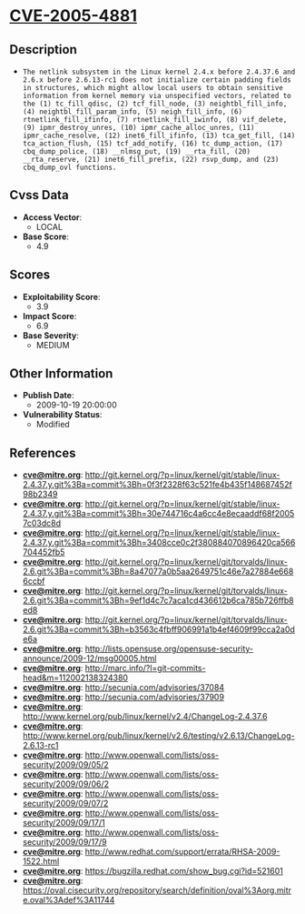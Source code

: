 
# [CVE-2005-4881](https://cve.mitre.org/cgi-bin/cvename.cgi?name=CVE-2005-4881)

## Description

- `The netlink subsystem in the Linux kernel 2.4.x before 2.4.37.6 and 2.6.x before 2.6.13-rc1 does not initialize certain padding fields in structures, which might allow local users to obtain sensitive information from kernel memory via unspecified vectors, related to the (1) tc_fill_qdisc, (2) tcf_fill_node, (3) neightbl_fill_info, (4) neightbl_fill_param_info, (5) neigh_fill_info, (6) rtnetlink_fill_ifinfo, (7) rtnetlink_fill_iwinfo, (8) vif_delete, (9) ipmr_destroy_unres, (10) ipmr_cache_alloc_unres, (11) ipmr_cache_resolve, (12) inet6_fill_ifinfo, (13) tca_get_fill, (14) tca_action_flush, (15) tcf_add_notify, (16) tc_dump_action, (17) cbq_dump_police, (18) __nlmsg_put, (19) __rta_fill, (20) __rta_reserve, (21) inet6_fill_prefix, (22) rsvp_dump, and (23) cbq_dump_ovl functions.`

## Cvss Data

- **Access Vector**:
  - LOCAL
- **Base Score**:
  - 4.9

## Scores

- **Exploitability Score**:
  - 3.9
- **Impact Score**:
  - 6.9
- **Base Severity**:
  - MEDIUM

## Other Information

- **Publish Date**:
  - 2009-10-19 20:00:00
- **Vulnerability Status**:
  - Modified

## References

- **cve@mitre.org**: http://git.kernel.org/?p=linux/kernel/git/stable/linux-2.4.37.y.git%3Ba=commit%3Bh=0f3f2328f63c521fe4b435f148687452f98b2349
- **cve@mitre.org**: http://git.kernel.org/?p=linux/kernel/git/stable/linux-2.4.37.y.git%3Ba=commit%3Bh=30e744716c4a6cc4e8ecaaddf68f20057c03dc8d
- **cve@mitre.org**: http://git.kernel.org/?p=linux/kernel/git/stable/linux-2.4.37.y.git%3Ba=commit%3Bh=3408cce0c2f380884070896420ca566704452fb5
- **cve@mitre.org**: http://git.kernel.org/?p=linux/kernel/git/torvalds/linux-2.6.git%3Ba=commit%3Bh=8a47077a0b5aa2649751c46e7a27884e6686ccbf
- **cve@mitre.org**: http://git.kernel.org/?p=linux/kernel/git/torvalds/linux-2.6.git%3Ba=commit%3Bh=9ef1d4c7c7aca1cd436612b6ca785b726ffb8ed8
- **cve@mitre.org**: http://git.kernel.org/?p=linux/kernel/git/torvalds/linux-2.6.git%3Ba=commit%3Bh=b3563c4fbff906991a1b4ef4609f99cca2a0de6a
- **cve@mitre.org**: http://lists.opensuse.org/opensuse-security-announce/2009-12/msg00005.html
- **cve@mitre.org**: http://marc.info/?l=git-commits-head&m=112002138324380
- **cve@mitre.org**: http://secunia.com/advisories/37084
- **cve@mitre.org**: http://secunia.com/advisories/37909
- **cve@mitre.org**: http://www.kernel.org/pub/linux/kernel/v2.4/ChangeLog-2.4.37.6
- **cve@mitre.org**: http://www.kernel.org/pub/linux/kernel/v2.6/testing/v2.6.13/ChangeLog-2.6.13-rc1
- **cve@mitre.org**: http://www.openwall.com/lists/oss-security/2009/09/05/2
- **cve@mitre.org**: http://www.openwall.com/lists/oss-security/2009/09/06/2
- **cve@mitre.org**: http://www.openwall.com/lists/oss-security/2009/09/07/2
- **cve@mitre.org**: http://www.openwall.com/lists/oss-security/2009/09/17/1
- **cve@mitre.org**: http://www.openwall.com/lists/oss-security/2009/09/17/9
- **cve@mitre.org**: http://www.redhat.com/support/errata/RHSA-2009-1522.html
- **cve@mitre.org**: https://bugzilla.redhat.com/show_bug.cgi?id=521601
- **cve@mitre.org**: https://oval.cisecurity.org/repository/search/definition/oval%3Aorg.mitre.oval%3Adef%3A11744
